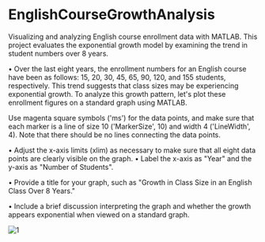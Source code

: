 # EnglishCourseGrowthAnalysis
Visualizing and analyzing English course enrollment data with MATLAB. This project evaluates the exponential growth model by examining the trend in student numbers over 8 years.


•
Over the last eight years, the enrollment numbers for an English course have been as follows: 15, 20, 30, 45, 65, 90, 120, and 155 students, respectively. This trend suggests that class sizes may be experiencing exponential growth. To analyze this growth pattern, let's plot these enrollment figures on a standard graph using MATLAB.


Use magenta square symbols ('ms') for the data points, and make sure that each marker is a line of size 10 ('MarkerSize', 10) and width 4 ('LineWidth', 4). Note that there should be no lines connecting the data points.

•
Adjust the x-axis limits (xlim) as necessary to make sure that all eight data points are clearly visible on the graph. •
Label the x-axis as "Year" and the y-axis as "Number of Students".

•
Provide a title for your graph, such as "Growth in Class Size in an English Class Over 8 Years."

•
Include a brief discussion interpreting the graph and whether the growth appears exponential when viewed on a standard graph.

![1](https://github.com/user-attachments/assets/a2133e69-148a-45fe-a331-91e884c017b4)
